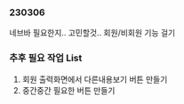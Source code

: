 ### 230306

네브바 필요한지.. 고민할것..
회원/비회원 기능 걸기

### 추후 필요 작업 List

1. 회원 출력화면에서 다른내용보기 버튼 만들기
2. 중간중간 필요한 버튼 만들기
